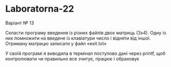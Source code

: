 # Laboratorna-22

Варіант № 13

Скласти програму введення із різних файлів двох матриць (3х4). Одну із них помножити на введене із клавіатури число і відняти від іншої. Отриману матрицю записати у файл «exit.txt»

У своїй програмі я виводила в термінал поступово дані через printf, щоб контролювати чи правильно все зчитує, працює і обраховує 
